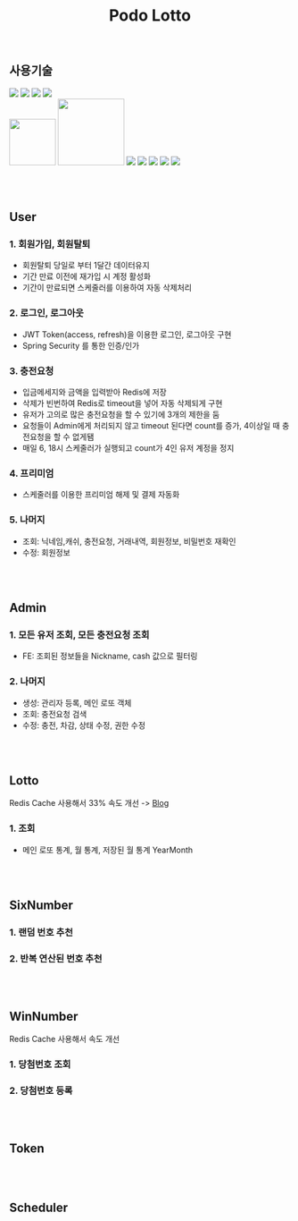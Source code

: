 <h1 align=center> Podo Lotto </h1><br/>

<h2>사용기술</h2>
<div display=flex>
  <img src="https://img.shields.io/badge/Spring-6DB33F?style=for-the-badge&logo=Spring&logoColor=black">
  <img src="https://img.shields.io/badge/SpringSecurity-6DB33F?style=for-the-badge&logo=SpringSecurity&logoColor=black">
  <img src="https://img.shields.io/badge/Redis-DC382D?style=for-the-badge&logo=Redis&logoColor=black">
  <img src="https://img.shields.io/badge/Oracle-F80000?style=for-the-badge&logo=Oracle&logoColor=black"><br/>
  <img width="83cm" src="https://img.shields.io/badge/React-61DAFB?style=flat-square&logo=React&logoColor=white"/>
  <img width="119cm" src="https://img.shields.io/badge/JavaScript-F7DF1E?style=flat-square&logo=JavaScript&logoColor=white"/>
  <img src="https://img.shields.io/badge/TypeScript-3178C6?style=for-the-badge&logo=TypeScript&logoColor=white">
  <img src="https://img.shields.io/badge/HTML5-E34F26?style=for-the-badge&logo=HTML5&logoColor=black">
  <img src="https://img.shields.io/badge/CSS3-1572B6?style=for-the-badge&logo=CSS3&logoColor=black">
  <img src="https://img.shields.io/badge/Redux-764ABC?style=for-the-badge&logo=Redux&logoColor=black">
  <img src="https://img.shields.io/badge/StyledComponents-DB7093?style=for-the-badge&logo=StyledComponents&logoColor=black">
</div><br/>

<br/><h2>User</h2> 

### 1. 회원가입, 회원탈퇴
- 회원탈퇴 당일로 부터 1달간 데이터유지
- 기간 만료 이전에 재가입 시 계정 활성화
- 기간이 만료되면 스케줄러를 이용하여 자동 삭제처리
### 2. 로그인, 로그아웃
- JWT Token(access, refresh)을 이용한 로그인, 로그아웃 구현
- Spring Security 를 통한 인증/인가
### 3. 충전요청
- 입금메세지와 금액을 입력받아 Redis에 저장
- 삭제가 빈번하여 Redis로 timeout을 넣어 자동 삭제되게 구현
- 유저가 고의로 많은 충전요청을 할 수 있기에 3개의 제한을 둠
- 요청들이 Admin에게 처리되지 않고 timeout 된다면 count를 증가, 4이상일 때 충전요청을 할 수 없게됌
- 매일 6, 18시 스케줄러가 실행되고 count가 4인 유저 계정을 정지
### 4. 프리미엄
- 스케줄러를 이용한 프리미엄 해제 및 결제 자동화
### 5. 나머지
- 조회: 닉네임,캐쉬, 충전요청, 거래내역, 회원정보, 비밀번호 재확인
- 수정: 회원정보

<br/><br/><h2>Admin</h2>

### 1. 모든 유저 조회, 모든 충전요청 조회
- FE: 조회된 정보들을 Nickname, cash 값으로 필터링
### 2. 나머지
- 생성: 관리자 등록, 메인 로또 객체
- 조회: 충전요청 검색
- 수정: 충전, 차감, 상태 수정, 권한 수정

<br/><br/><h2>Lotto</h2>

Redis Cache 사용해서 33% 속도 개선 -> [Blog](https://holloweyed-snail.tistory.com/131)
### 1. 조회
- 메인 로또 통계, 월 통계, 저장된 월 통계 YearMonth

<br/><br/><h2>SixNumber</h2>

### 1. 랜덤 번호 추천
### 2. 반복 연산된 번호 추천

<br/><br/><h2>WinNumber</h2>

Redis Cache 사용해서 속도 개선
### 1. 당첨번호 조회
### 2. 당첨번호 등록

<br/><br/><h2>Token</h2>

<br/><br/><h2>Scheduler</h2>
